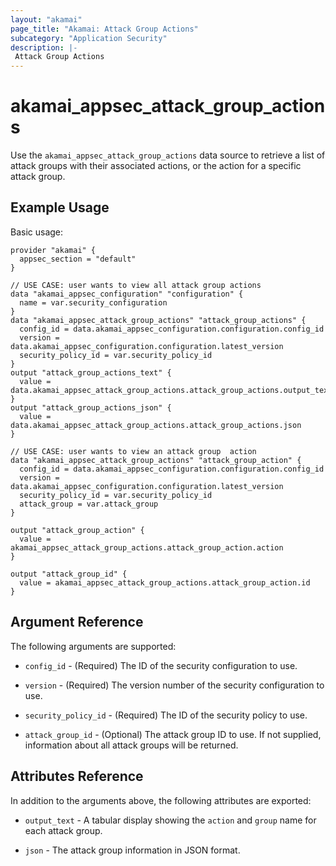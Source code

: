 ```yaml
---
layout: "akamai"
page_title: "Akamai: Attack Group Actions"
subcategory: "Application Security"
description: |-
 Attack Group Actions
---
```


# akamai_appsec_attack_group_actions

Use the `akamai_appsec_attack_group_actions` data source to retrieve a list of attack groups with their associated actions, or the action for a specific attack group.

## Example Usage

Basic usage:

```hcl
provider "akamai" {
  appsec_section = "default"
}

// USE CASE: user wants to view all attack group actions
data "akamai_appsec_configuration" "configuration" {
  name = var.security_configuration
}
data "akamai_appsec_attack_group_actions" "attack_group_actions" {
  config_id = data.akamai_appsec_configuration.configuration.config_id
  version = data.akamai_appsec_configuration.configuration.latest_version
  security_policy_id = var.security_policy_id
}
output "attack_group_actions_text" {
  value = data.akamai_appsec_attack_group_actions.attack_group_actions.output_text
}
output "attack_group_actions_json" {
  value = data.akamai_appsec_attack_group_actions.attack_group_actions.json
}

// USE CASE: user wants to view an attack group  action
data "akamai_appsec_attack_group_actions" "attack_group_action" {
  config_id = data.akamai_appsec_configuration.configuration.config_id
  version = data.akamai_appsec_configuration.configuration.latest_version
  security_policy_id = var.security_policy_id
  attack_group = var.attack_group
}

output "attack_group_action" {
  value = akamai_appsec_attack_group_actions.attack_group_action.action
}

output "attack_group_id" {
  value = akamai_appsec_attack_group_actions.attack_group_action.id
}
```

## Argument Reference

The following arguments are supported:

* `config_id` - (Required) The ID of the security configuration to use.

* `version` - (Required) The version number of the security configuration to use.

* `security_policy_id` - (Required) The ID of the security policy to use.

* `attack_group_id` - (Optional) The attack group ID to use. If not supplied, information about all attack groups will be returned.

## Attributes Reference

In addition to the arguments above, the following attributes are exported:

* `output_text` - A tabular display showing the `action` and `group` name for each attack group.

* `json` - The attack group information in JSON format.


